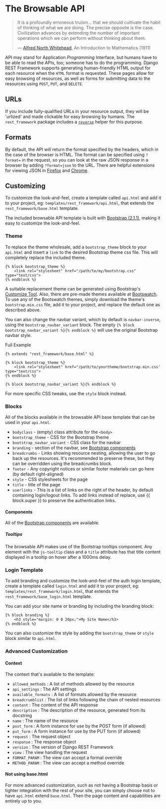 # The Browsable API

> It is a profoundly erroneous truism... that we should cultivate the habit of thinking of what we are doing.  The precise opposite is the case.  Civilization advances by extending the number of important operations which we can perform without thinking about them.
>
> &mdash; [Alfred North Whitehead][cite], An Introduction to Mathematics (1911)


API may stand for Application *Programming* Interface, but humans have to be able to read the APIs, too; someone has to do the programming.  Django REST Framework supports generating human-friendly HTML output for each resource when the `HTML` format is requested.  These pages allow for easy browsing of resources, as well as forms for submitting data to the resources using `POST`, `PUT`, and `DELETE`.

## URLs

If you include fully-qualified URLs in your resource output, they will be 'urlized' and made clickable for easy browsing by humans.  The `rest_framework` package includes a [`reverse`][drfreverse] helper for this purpose.


## Formats

By default, the API will return the format specified by the headers, which in the case of the browser is HTML.  The format can be specified using `?format=` in the request, so you can look at the raw JSON response in a browser by adding `?format=json` to the URL.  There are helpful extensions for viewing JSON in [Firefox][ffjsonview] and [Chrome][chromejsonview].


## Customizing

To customize the look-and-feel, create a template called `api.html` and add it to your project, eg: `templates/rest_framework/api.html`, that extends the `rest_framework/base.html` template.

The included browsable API template is built with [Bootstrap (2.1.1)][bootstrap], making it easy to customize the look-and-feel.

### Theme

To replace the theme wholesale, add a `bootstrap_theme` block to your `api.html` and insert a `link` to the desired Bootstrap theme css file.  This will completely replace the included theme.

    {% block bootstrap_theme %}
        <link rel="stylesheet" href="/path/to/my/bootstrap.css" type="text/css">
    {% endblock %}

A suitable replacement theme can be generated using Bootstrap's [Customize Tool][bcustomize].  Also, there are pre-made themes available at [Bootswatch][bswatch].  To use any of the Bootswatch themes, simply download the theme's `bootstrap.min.css` file, add it to your project, and replace the default one as described above.

You can also change the navbar variant, which by default is `navbar-inverse`, using the `bootstrap_navbar_variant` block.  The empty `{% block bootstrap_navbar_variant %}{% endblock %}` will use the original Bootstrap navbar style.

Full Example

    {% extends "rest_framework/base.html" %}

    {% block bootstrap_theme %}
        <link rel="stylesheet" href="/path/to/yourtheme/bootstrap.min.css' type="text/css">
    {% endblock %}

    {% block bootstrap_navbar_variant %}{% endblock %}


For more specific CSS tweaks, use the `style` block instead.


### Blocks

All of the blocks available in the browsable API base template that can be used in your `api.html`.

* `bodyclass`                  - (empty) class attribute for the `<body>`
* `bootstrap_theme`            - CSS for the Bootstrap theme
* `bootstrap_navbar_variant`   - CSS class for the navbar
* `branding`                   - section of the navbar, see [Bootstrap components][bcomponentsnav]
* `breadcrumbs`                - Links showing resource nesting, allowing the user to go back up the resources.  It's recommended to preserve these, but they can be overridden using the breadcrumbs block.
* `footer`                     - Any copyright notices or similar footer materials can go here (by default right-aligned)
* `style`                      - CSS stylesheets for the page
* `title`                      - title of the page
* `userlinks`                  - This is a list of links on the right of the header, by default containing login/logout links.  To add links instead of replace, use {{ block.super }} to preserve the authentication links.

#### Components

All of the [Bootstrap components][bcomponents] are available.

##### Tooltips

The browsable API makes use of the Bootstrap tooltips component.  Any element with the `js-tooltip` class and a `title` attribute has that title content displayed in a tooltip on hover after a 1000ms delay.

### Login Template

To add branding and customize the look-and-feel of the auth login template, create a template called `login.html` and add it to your project, eg: `templates/rest_framework/login.html`, that extends the `rest_framework/base_login.html` template.

You can add your site name or branding by including the branding block:

    {% block branding %}
        <h3 style="margin: 0 0 20px;">My Site Name</h3>
    {% endblock %}
    
You can also customize the style by adding the `bootstrap_theme` or `style` block similar to `api.html`.

### Advanced Customization

#### Context

The context that's available to the template:

* `allowed_methods`     : A list of methods allowed by the resource
* `api_settings`        : The API settings
* `available_formats`   : A list of formats allowed by the resource
* `breadcrumblist`      : The list of links following the chain of nested resources
* `content`             : The content of the API response
* `description`         : The description of the resource, generated from its docstring
* `name`                : The name of the resource
* `post_form`           : A form instance for use by the POST form (if allowed)
* `put_form`            : A form instance for use by the PUT form (if allowed)
* `request`             : The request object
* `response`            : The response object
* `version`             : The version of Django REST Framework
* `view`                : The view handling the request
* `FORMAT_PARAM`        : The view can accept a format override
* `METHOD_PARAM`        : The view can accept a method override

#### Not using base.html

For more advanced customization, such as not having a Bootstrap basis or tighter integration with the rest of your site, you can simply choose not to have `api.html` extend `base.html`.  Then the page content and capabilities are entirely up to you.

[cite]: http://en.wikiquote.org/wiki/Alfred_North_Whitehead
[drfreverse]: ../api-guide/reverse.md
[ffjsonview]: https://addons.mozilla.org/en-US/firefox/addon/jsonview/
[chromejsonview]: https://chrome.google.com/webstore/detail/chklaanhfefbnpoihckbnefhakgolnmc
[bootstrap]: http://getbootstrap.com
[bcustomize]: http://twitter.github.com/bootstrap/customize.html#variables
[bswatch]: http://bootswatch.com/
[bcomponents]: http://twitter.github.com/bootstrap/components.html
[bcomponentsnav]: http://twitter.github.com/bootstrap/components.html#navbar

